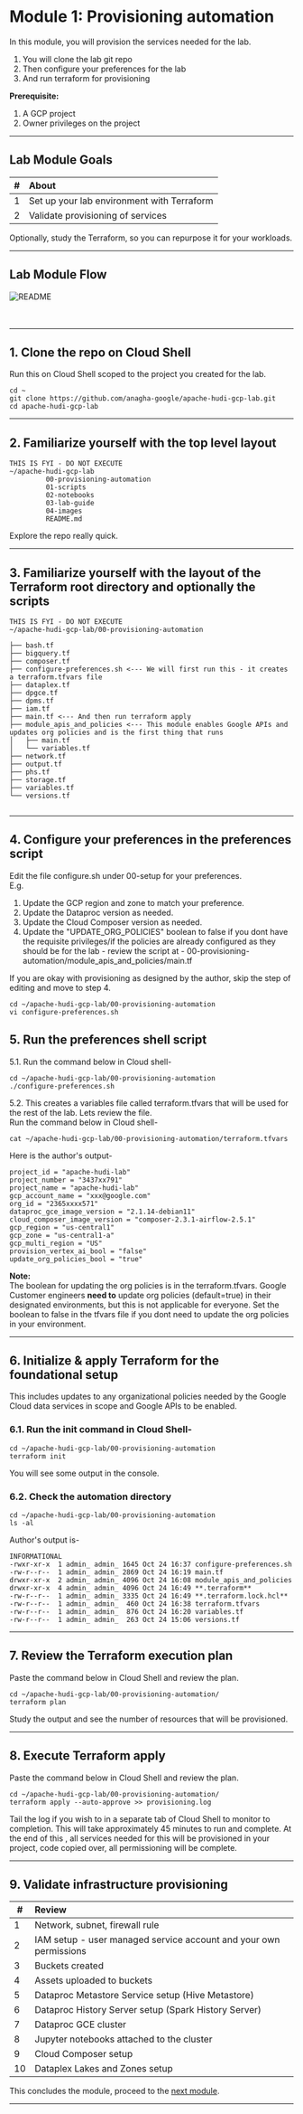 # Module 1: Provisioning automation

In this module, you will provision the services needed for the lab.  

1. You will clone the lab git repo
2. Then configure your preferences for the lab
3. And run terraform for provisioning
   
**Prerequisite:** <br>
1. A GCP project
2. Owner privileges on the project

<hr>

## Lab Module Goals

| # | About | 
| :-- | :--- |  
| 1 |  Set up your lab environment with Terraform | 
| 2 |  Validate provisioning of services | 

Optionally, study the Terraform, so you can repurpose it for your workloads.

<hr>

## Lab Module Flow
![README](../04-images/m01-00.png)   
<br><br>

<hr>

## 1. Clone the repo on Cloud Shell
Run this on Cloud Shell scoped to the project you created for the lab.
```
cd ~
git clone https://github.com/anagha-google/apache-hudi-gcp-lab.git
cd apache-hudi-gcp-lab
```

<hr>

## 2. Familiarize yourself with the top level layout

```
THIS IS FYI - DO NOT EXECUTE
~/apache-hudi-gcp-lab
         00-provisioning-automation
         01-scripts
         02-notebooks
         03-lab-guide
         04-images
         README.md
```
Explore the repo really quick.

<hr>

## 3. Familiarize yourself with the layout of the Terraform root directory and optionally the scripts
```
THIS IS FYI - DO NOT EXECUTE
~/apache-hudi-gcp-lab/00-provisioning-automation
           
├── bash.tf
├── bigquery.tf
├── composer.tf
├── configure-preferences.sh <--- We will first run this - it creates a terraform.tfvars file
├── dataplex.tf
├── dpgce.tf
├── dpms.tf
├── iam.tf
├── main.tf <--- And then run terraform apply 
├── module_apis_and_policies <--- This module enables Google APIs and updates org policies and is the first thing that runs
│   ├── main.tf
│   └── variables.tf
├── network.tf
├── output.tf
├── phs.tf
├── storage.tf
├── variables.tf
└── versions.tf
           
```

<hr>

## 4. Configure your preferences in the preferences script

Edit the file configure.sh under 00-setup for your preferences.<br>
E.g. 
1. Update the GCP region and zone to match your preference.<br>
2. Update the Dataproc version as needed.<br>
3. Update the Cloud Composer version as needed.<br>
4. Update the "UPDATE_ORG_POLICIES" boolean to false if you dont have the requisite privileges/if the policies are already configured as they should be for the lab - review the script at - 00-provisioning-automation/module_apis_and_policies/main.tf

If you are okay with provisioning as designed by the author, skip the step of editing and move to step 4.

```
cd ~/apache-hudi-gcp-lab/00-provisioning-automation
vi configure-preferences.sh
```

## 5. Run the preferences shell script

5.1. Run the command below in Cloud shell-
```
cd ~/apache-hudi-gcp-lab/00-provisioning-automation
./configure-preferences.sh
```

5.2. This creates a variables file called terraform.tfvars that will be used for the rest of the lab. Lets review the file.<br>
Run the command below in Cloud shell-
```
cat ~/apache-hudi-gcp-lab/00-provisioning-automation/terraform.tfvars
```

Here is the author's output-
```
project_id = "apache-hudi-lab"
project_number = "3437xx791"
project_name = "apache-hudi-lab"
gcp_account_name = "xxx@google.com"
org_id = "2365xxxx571"
dataproc_gce_image_version = "2.1.14-debian11"
cloud_composer_image_version = "composer‑2.3.1‑airflow‑2.5.1"
gcp_region = "us-central1"
gcp_zone = "us-central1-a"
gcp_multi_region = "US"
provision_vertex_ai_bool = "false"
update_org_policies_bool = "true"

```

**Note:** <br>
The boolean for updating the org policies is in the terraform.tfvars. Google Customer engineers **need to** update org policies (default=true) in their designated environments, but this is not applicable for everyone. Set the boolean to false in the tfvars file if you dont need to update the org policies in your environment.<br>

<hr>

## 6. Initialize & apply Terraform for the foundational setup

This includes updates to any organizational policies needed by the Google Cloud data services in scope and Google APIs to be enabled.

### 6.1. Run the init command in Cloud Shell-
```
cd ~/apache-hudi-gcp-lab/00-provisioning-automation
terraform init
```
You will see some output in the console. <br>

### 6.2. Check the automation directory 

```
cd ~/apache-hudi-gcp-lab/00-provisioning-automation
ls -al
```

Author's output is-
```
INFORMATIONAL
-rwxr-xr-x  1 admin_ admin_ 1645 Oct 24 16:37 configure-preferences.sh
-rw-r--r--  1 admin_ admin_ 2869 Oct 24 16:19 main.tf
drwxr-xr-x  2 admin_ admin_ 4096 Oct 24 16:08 module_apis_and_policies
drwxr-xr-x  4 admin_ admin_ 4096 Oct 24 16:49 **.terraform**
-rw-r--r--  1 admin_ admin_ 3335 Oct 24 16:49 **.terraform.lock.hcl**
-rw-r--r--  1 admin_ admin_  460 Oct 24 16:38 terraform.tfvars
-rw-r--r--  1 admin_ admin_  876 Oct 24 16:20 variables.tf
-rw-r--r--  1 admin_ admin_  263 Oct 24 15:06 versions.tf
```


<hr>

## 7. Review the Terraform execution plan

Paste the command below in Cloud Shell and review the plan.

```
cd ~/apache-hudi-gcp-lab/00-provisioning-automation/
terraform plan
```

Study the output and see the number of resources that will be provisioned.

<hr>

## 8. Execute Terraform apply

Paste the command below in Cloud Shell and review the plan.

```
cd ~/apache-hudi-gcp-lab/00-provisioning-automation/
terraform apply --auto-approve >> provisioning.log
```

Tail the log if you wish to in a separate tab of Cloud Shell to monitor to completion. This will take approximately 45 minutes to run and complete. At the end of this , all services needed for this will be provisioned in your project, code copied over, all permissioning will be complete.

<hr> 

## 9. Validate infrastructure provisioning

| # | Review | 
| -- | :--- |  
| 1 |  Network, subnet, firewall rule | 
| 2 |  IAM setup - user managed service account and your own permissions | 
| 3 |  Buckets created | 
| 4 |  Assets uploaded to buckets | 
| 5 |  Dataproc Metastore Service setup (Hive Metastore) | 
| 6 |  Dataproc History Server setup (Spark History Server) | 
| 7 |  Dataproc GCE cluster | 
| 8 |  Jupyter notebooks attached to the cluster | 
| 9 |  Cloud Composer setup | 
| 10 |  Dataplex Lakes and Zones setup |

This concludes the module, proceed to the [next module](Module-02.md).

<hr>

